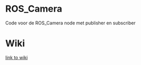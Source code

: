 # ROS_Camera

Code voor de ROS_Camera node met publisher en subscriber

# Wiki
[link to wiki](https://gitlab.com/r2d2-2021/team-3/ros_camera/-/wikis/Home)
